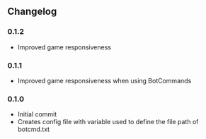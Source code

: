 ## Changelog

### 0.1.2
- Improved game responsiveness
### 0.1.1
- Improved game responsiveness when using BotCommands
### 0.1.0
- Initial commit
- Creates config file with variable used to define the file path of botcmd.txt
